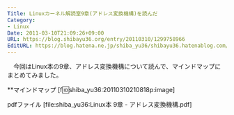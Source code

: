 ```yaml
---
Title: Linuxカーネル解読室9章(アドレス変換機構)を読んだ
Category:
- Linux
Date: 2011-03-10T21:09:26+09:00
URL: https://blog.shibayu36.org/entry/20110310/1299758966
EditURL: https://blog.hatena.ne.jp/shiba_yu36/shibayu36.hatenablog.com/atom/entry/12704591929888039003
---
```


　今回はLinux本の9章、アドレス変換機構について読んで、マインドマップにまとめてみました。

**マインドマップ
[f:id:shiba_yu36:20110310210818p:image]


pdfファイル
[file:shiba_yu36:Linux本 9章 - アドレス変換機構.pdf]

